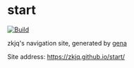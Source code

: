 # start

[![Build](https://github.com/zkjq/start/actions/workflows/generate.yml/badge.svg)](https://github.com/zkjq/start/actions/workflows/generate.yml)

zkjq's navigation site, generated by [gena](https://github.com/x1ah/gena)

Site address: https://zkjq.github.io/start/